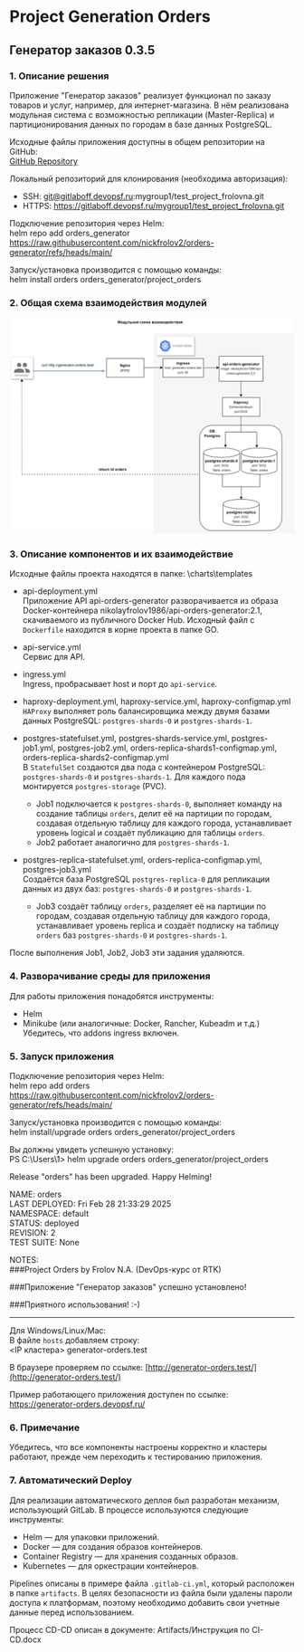 # Project Generation Orders  

## Генератор заказов 0.3.5  

### 1. Описание решения  

Приложение "Генератор заказов" реализует функционал по заказу товаров и услуг, например, для интернет-магазина. В нём реализована модульная система с возможностью репликации (Master-Replica) и партиционирования данных по городам в базе данных PostgreSQL.  

Исходные файлы приложения доступны в общем репозитории на GitHub:  
[GitHub Repository](https://github.com/nickfrolov2/orders-generator)  

Локальный репозиторий для клонирования (необходима авторизация):  
- SSH: git@gitlaboff.devopsf.ru:mygroup1/test_project_frolovna.git  
- HTTPS: https://gitlaboff.devopsf.ru/mygroup1/test_project_frolovna.git  

Подключение репозитория через Helm:  
helm repo add orders_generator https://raw.githubusercontent.com/nickfrolov2/orders-generator/refs/heads/main/
  
Запуск/установка производится с помощью команды:  
helm install orders orders_generator/project_orders  

### 2. Общая схема взаимодействия модулей

![Пример изображения](Artifacts/schema.png)  

### 3. Описание компонентов и их взаимодействие  

Исходные файлы проекта находятся в папке: \charts\templates

- api-deployment.yml  
  Приложение API api-orders-generator разворачивается из образа Docker-контейнера nikolayfrolov1986/api-orders-generator:2.1, скачиваемого из публичного Docker Hub. Исходный файл с `Dockerfile` находится в корне проекта в папке GO.  

- api-service.yml  
  Сервис для API.  

- ingress.yml  
  Ingress, пробрасывает host и порт до `api-service`.  

- haproxy-deployment.yml, haproxy-service.yml, haproxy-configmap.yml  
  `HAProxy` выполняет роль балансировщика между двумя базами данных PostgreSQL: `postgres-shards-0` и `postgres-shards-1`.  

- postgres-statefulset.yml, postgres-shards-service.yml, postgres-job1.yml, postgres-job2.yml, orders-replica-shards1-configmap.yml, orders-replica-shards2-configmap.yml  
  В `StatefulSet` создаются два пода с контейнером PostgreSQL: `postgres-shards-0` и `postgres-shards-1`. Для каждого пода монтируется `postgres-storage` (PVC).  
  - Job1 подключается к `postgres-shards-0`, выполняет команду на создание таблицы `orders`, делит её на партиции по городам, создавая отдельную таблицу для каждого города, устанавливает уровень logical и создаёт публикацию для таблицы `orders`.  
  - Job2 работает аналогично для `postgres-shards-1`.  

- postgres-replica-statefulset.yml, orders-replica-configmap.yml, postgres-job3.yml  
  Создаётся база PostgreSQL `postgres-replica-0` для репликации данных из двух баз: `postgres-shards-0` и `postgres-shards-1`.  
  - Job3 создаёт таблицу `orders`, разделяет её на партиции по городам, создавая отдельную таблицу для каждого города, устанавливает уровень replica и создаёт подписку на таблицу `orders` баз `postgres-shards-0` и `postgres-shards-1`.  

После выполнения Job1, Job2, Job3 эти задания удаляются.  

### 4. Разворачивание среды для приложения  

Для работы приложения понадобятся инструменты:  
- Helm  
- Minikube (или аналогичные: Docker, Rancher, Kubeadm и т.д.)
Убедитесь, что addons ingress включен.

### 5. Запуск приложения  

Подключение репозитория через Helm:  
helm repo add orders https://raw.githubusercontent.com/nickfrolov2/orders-generator/refs/heads/main/
  
Запуск/установка производится с помощью команды:  
helm install/upgrade orders orders_generator/project_orders  
  
Вы должны увидеть успешную установку:  
PS C:\Users\1> helm upgrade orders orders_generator/project_orders  

Release "orders" has been upgraded. Happy Helming!  

NAME: orders  
LAST DEPLOYED: Fri Feb 28 21:33:29 2025  
NAMESPACE: default  
STATUS: deployed  
REVISION: 2  
TEST SUITE: None  

NOTES:  
###Project Orders by Frolov N.A. (DevOps-курс от RTK)

###Приложение "Генератор заказов" успешно установлено!

###Приятного использования! :-)

----------------------------------------------------


Для Windows/Linux/Mac:  
В файле `hosts` добавляем строку:  
<IP кластера> generator-orders.test
  
В браузере проверяем по ссылке: [http://generator-orders.test/](http://generator-orders.test/)  

Пример работающего приложения доступен по ссылке: https://generator-orders.devopsf.ru/

### 6. Примечание  
Убедитесь, что все компоненты настроены корректно и кластеры работают, прежде чем переходить к тестированию приложения.  

### 7. Автоматический Deploy

Для реализации автоматического деплоя был разработан механизм, использующий GitLab. В процессе используются следующие инструменты:

- Helm — для упаковки приложений.
- Docker — для создания образов контейнеров.
- Container Registry — для хранения созданных образов.
- Kubernetes — для оркестрации контейнеров.

Pipelines описаны в примере файла `.gitlab-ci.yml`, который расположен в папке `artifacts`. В целях безопасности из файла были удалены пароли доступа к платформам, поэтому необходимо добавить свои учетные данные перед использованием.

Процесс CD-CD описан в документе: Artifacts/Инструкция по CI-CD.docx